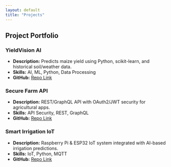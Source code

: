 ```yaml
---
layout: default
title: "Projects"
---
```

## Project Portfolio

### YieldVision AI
- **Description:** Predicts maize yield using Python, scikit-learn, and historical soil/weather data.
- **Skills:** AI, ML, Python, Data Processing
- **GitHub:** [Repo Link](https://github.com/jvashiri/maize-yield-ai)

### Secure Farm API
- **Description:** REST/GraphQL API with OAuth2/JWT security for agricultural apps.
- **Skills:** API Security, REST, GraphQL
- **GitHub:** [Repo Link](https://github.com/jvashiri/secure-farm-api)

### Smart Irrigation IoT
- **Description:** Raspberry Pi & ESP32 IoT system integrated with AI-based irrigation predictions.
- **Skills:** IoT, Python, MQTT
- **GitHub:** [Repo Link](https://github.com/jvashiri/smart-irrigation)
